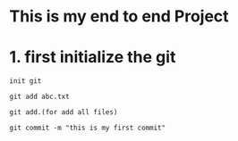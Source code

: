 # This is my end to end Project

# 1. first initialize the git
```
init git
```
```
git add abc.txt
```
```
git add.(for add all files)
```
```
git commit -m "this is my first commit"
```

